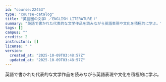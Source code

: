 ```yaml
---
id: "course:22453"
type: "course-catalog"
title: "英語圏の文学Ⅰ ／ENGLISH LITERATURE Ⅰ"
summary: "英語で書かれた代表的な文学作品を読みながら英語表現や文化を積極的に学ぶ。"
tags: []
campus: ""
credits: 2
instructors: []
license: " "
version:
  created_at: "2025-10-09T03:48:57Z"
  updated_at: "2025-10-09T03:48:57Z"
---
```


英語で書かれた代表的な文学作品を読みながら英語表現や文化を積極的に学ぶ。
